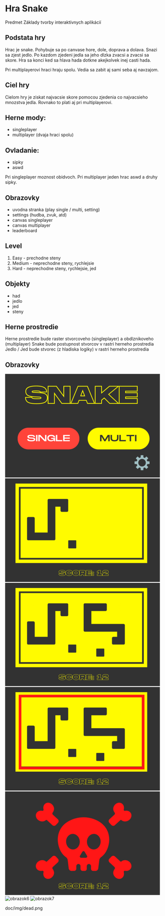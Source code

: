# Hra Snake

Predmet Základy tvorby interaktívnych aplikácií

## Podstata hry

Hrac je snake. Pohybuje sa po canvase hore, dole, doprava a dolava. Snazi sa zjest jedlo. Po kazdom zjedeni jedla sa jeho dlzka zvacsi a zvacsi sa skore. Hra sa konci ked sa hlava hada dotkne akejkolvek inej casti hada. 

Pri multiplayerovi hraci hraju spolu. Vedia sa zabit aj sami seba aj navzajom. 

## Ciel hry

Cielom hry je ziskat najvacsie skore pomocou zjedenia co najvacsieho mnozstva jedla. Rovnako to plati aj pri multiplayerovi.

## Herne mody:
- singleplayer
- multiplayer (dvaja hraci spolu)

## Ovladanie: 
- sipky
- aswd 

Pri singleplayer moznost obidvoch.
Pri multiplayer jeden hrac aswd a druhy sipky.

## Obrazovky
- uvodna stranka (play single / multi, setting)
- settings (hudba, zvuk, atd)
- canvas singleplayer
- canvas multiplayer
- leaderboard

## Level
1. Easy - prechodne steny
2. Medium - neprechodne steny, rychlejsie
3. Hard - neprechodne steny, rychlejsie, jed

## Objekty
- had
- jedlo
- jed
- steny

## Herne prostredie

Herne prostredie bude raster stvorcoveho (singleplayer) a obdlznikoveho (multiplayer)
Snake bude postupnost stvorcov v rastri herneho prostredia
Jedlo / Jed bude stvorec (z hladiska logiky) v rastri herneho prostredia 

## Obrazovky

![obrazok1](doc/img/opening.png)
![obrazok2](doc/img/singleplayer.png)
![obrazok3](doc/img/multiplayer.png)
![obrazok4](doc/img/walls.png)
![obrazok5](doc/img/dead.png)
![obrazok6](doc/img/setting_on.png)
![obrazok7](doc/img/setting_off.png)

doc/img/dead.png






